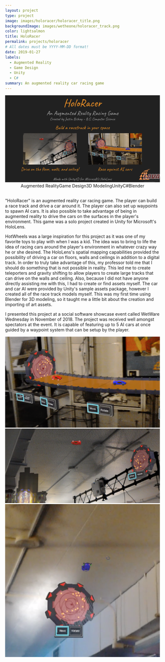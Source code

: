 ```yaml
---
layout: project
type: project
image: images/holoracer/holoracer_title.png
backgroundImage: images/wetheone/holoracer_track.png
color: lightsalmon
title: HoloRacer
permalink: projects/holoracer
# All dates must be YYYY-MM-DD format!
date: 2019-01-27
labels:
  - Augmented Reality
  - Game Design
  - Unity
  - C#
summary: An augmented reality car racing game
---
```


<img class="ui huge centered bordered image" src="../images/holoracer/holoracer_title2.png">

<div style="display: flex; justify-content: center" class="ui large labels">
  <div class="ui basic label">Augmented Reality</div>
  <div class="ui basic label">Game Design</div>
  <div class="ui basic label">3D Modeling</div>
  <div class="ui basic label">Unity</div>
  <div class="ui basic label">C#</div>
  <div class="ui basic label">Blender</div>
</div>
<br/>

"HoloRacer" is an augmented reality car racing game. The player can build a race track and drive a car around it. The player can also set up waypoints to spawn AI cars. It is also possible to take advantage of being in augmented reality to drive the cars on the surfaces in the player's environment. This game was a solo project created in Unity for Microsoft's HoloLens.

HotWheels was a large inspiration for this project as it was one of my favorite toys to play with when I was a kid. The idea was to bring to life the idea of racing cars around the player's environment in whatever crazy way he or she desired. The HoloLens's spatial mapping capabilities provided the possibility of driving a car on floors, walls and ceilings in addition to a digital track. In order to truly take advantage of this, my professor told me that I should do something that is not possible in reality. This led me to create teleporters and gravity shifting to allow players to create large tracks that can drive on the walls and ceiling. Also, because I did not have anyone directly assisting me with this, I had to create or find assets myself. The car and car AI were provided by Unity's sample assets package, however I created all of the race track models myself. This was my first time using Blender for 3D modeling, so it taught me a little bit about the creation and importing of art assets. 

I presented this project at a social software showcase event called WetWare Wednesday in November of 2018. The project was received well amongst spectators at the event. It is capable of featuring up to 5 AI cars at once guided by a waypoint system that can be setup by the player. 

<div class="ui one column grid">
  <div class="column">
    <img class="ui large centered bordered image" src="../images/holoracer/holoracer_track.png">
    <img class="ui large centered bordered image" src="../images/holoracer/holoracer_ceilingPlayer.png">
    <img class="ui large centered bordered image" src="../images/holoracer/holoracer_ceilingAI.png">
  </div>
  <div class="column">
  </div>
</div>

